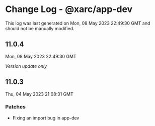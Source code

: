 # Change Log - @xarc/app-dev

This log was last generated on Mon, 08 May 2023 22:49:30 GMT and should not be manually modified.

## 11.0.4
Mon, 08 May 2023 22:49:30 GMT

_Version update only_

## 11.0.3
Thu, 04 May 2023 21:08:31 GMT

### Patches

- Fixing an import bug in app-dev

